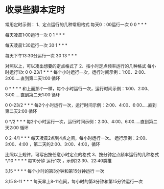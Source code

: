 #                                                           收录些脚本定时


常用定时示例：
1、定点运行的几种常用格式
每天0：00运行一次
0 0 * * *

每天凌晨1:00运行一次
0 1 * * *

每天凌晨1:30运行一次
30 1 * * *

每天下午13:30分运行一次
30 13 * * *

对照以上，可以凑出想要的定点格式了
2、按小时定点频率运行的几种格式
每小时运行1次
0 0-23/1 * * * 每个小时运行一次，运行时间示例：1:00、2:00、3:00.....直到第二天1:00 循环

0 * * * * 和上面那个一样，每个小时运行一次，运行时间示例：1:00、2:00、3:00.....直到第二天1:00 循环

0 0-23/2 * * * 每2个小时运行一次，运行时间示例：2:00、4:00、6:00.....直到第二天2:00 循环

0 */2 * * * 每2个小时运行一次，运行时间示例：2:00、4:00、6:00.....直到第二天2:00 循环

0 2-4/1 * * * 每天凌晨2点到4点之间，每小时运行一次。 运行示例：2:00、3:00、4:00 ，第二天的2:00、3:00、4:00，循环

比照以上规律，可写出按任意小时定点的格式
3、按分钟定点频率运行的几种格式
*/10 * * * * 每10分钟 运行1次 ，示例22:30、22:40类推

3,15 * * * * 每个小时的第3分钟和第15分钟运行 一次

3,15 8-11 * * * 每天早上8-11点间，每小时的第3分钟和第15分钟运行一次
